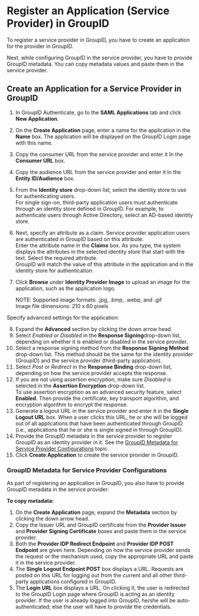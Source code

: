 # Register an Application (Service Provider) in GroupID

To register a service provider in GroupID, you have to create an application for the provider in
GroupID.

Next, while configuring GroupID in the service provider, you have to provide GroupID metadata. You
can copy metadata values and paste them in the service provider.

## Create an Application for a Service Provider in GroupID

1. In GroupID Authenticate, go to the **SAML Applications** tab and click **New Application**.
2. On the **Create Application** page, enter a name for the application in the **Name** box. The
   application will be displayed on the GroupID Login page with this name.
3. Copy the consumer URL from the service provider and enter it In the **Consumer URL** box.
4. Copy the audience URL from the service provider and enter it In the **Entity ID/Audience** box.
5. From the **Identity store** drop-down list, select the identity store to use for authenticating
   users.  
   For single sign-on, third-party application users must authenticate through an identity store
   defined in GroupID. For example, to authenticate users through Active Directory, select an
   AD-based identity store.
6. Next, specify an attribute as a claim. Service provider application users are authenticated in
   GroupID based on this attribute.  
   Enter the attribute name in the **Claims** box. As you type, the system displays the attributes
   in the selected identity store that start with the text. Select the required attribute.  
   GroupID will match the value of this attribute in the application and in the identity store for
   authentication.
7. Click **Browse** under **Identity Provider Image** to upload an image for the application, such
   as the application logo.

   NOTE: Supported image formats: .jpg, .bmp, .webp, and .gif  
    Image file dimensions: 210 x 60 pixels

Specify advanced settings for the application:

8. Expand the **Advanced** section by clicking the down arrow head.
9. Select _Enabled_ or _Disabled_ in the **Response Signing**drop-down list, depending on whether it
   is enabled or disabled in the service provider.
10. Select a response signing method from the **Response Signing Method** drop-down list. This
    method should be the same for the identity provider (GroupID) and the service provider
    (third-party application).
11. Select _Post_ or _Redirect_ in the **Response Binding** drop-down list, depending on how the
    service provider accepts the response.
12. If you are not using assertion encryption, make sure _Disabled_ is selected in the **Assertion
    Encryption** drop-down list.  
    To use assertion encryption as an advanced security feature, select **Enabled**. Then provide
    the certificate, key transport algorithm, and encryption algorithm to encrypt the response.
13. Generate a logout URL in the service provider and enter it in the **Single Logout URL** box.
    When a user clicks this URL, he or she will be logged out of all applications that have been
    authenticated through GroupID (i.e., applications that he or she is single signed in through
    GroupID).
14. Provide the GroupID metadata in the service provider to register GroupID as an identity provider
    in it. See the
    [GroupID Metadata for Service Provider Configurations](#groupid-metadata-for-service-provider-configurations)
    topic.
15. Click **Create Application** to create the service provider in GroupID.

### GroupID Metadata for Service Provider Configurations

As part of registering an application in GroupID, you also have to provide GroupID metadata in the
service provider.

**To copy metadata:**

1. On the **Create Application** page, expand the **Metadata** section by clicking the down arrow
   head.
2. Copy the Issuer URL and GroupID certificate from the **Provider Issuer** and **Provider Signing
   Certificate** boxes and paste them in the service provider.
3. Both the **Provider IDP Redirect Endpoint** and **Provider IDP POST Endpoint** are given here.
   Depending on how the service provider sends the request or the mechanism used, copy the
   appropriate URL and paste it in the service provider.
4. The **Single Logout Endpoint POST** box displays a URL. Requests are posted on this URL for
   logging out from the current and all other third-party applications configured in GroupID.
5. The **Login URL** box displays a URL. On clicking it, the user is redirected to the GroupID Login
   page where GroupID is acting as an identity provider. If the user is already logged into GroupID,
   he/she will be auto-authenticated; else the user will have to provide the credentials.
